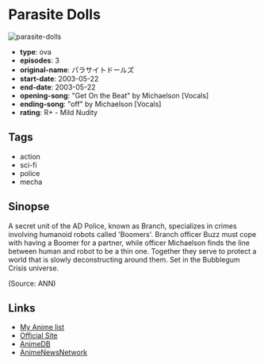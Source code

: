 # Parasite Dolls

![parasite-dolls](https://cdn.myanimelist.net/images/anime/1658/108902.jpg)

-   **type**: ova
-   **episodes**: 3
-   **original-name**: パラサイトドールズ
-   **start-date**: 2003-05-22
-   **end-date**: 2003-05-22
-   **opening-song**: "Get On the Beat" by Michaelson [Vocals]
-   **ending-song**: "off" by Michaelson [Vocals]
-   **rating**: R+ - Mild Nudity

## Tags

-   action
-   sci-fi
-   police
-   mecha

## Sinopse

A secret unit of the AD Police, known as Branch, specializes in crimes involving humanoid robots called 'Boomers'. Branch officer Buzz must cope with having a Boomer for a partner, while officer Michaelson finds the line between human and robot to be a thin one. Together they serve to protect a world that is slowly deconstructing around them. Set in the Bubblegum Crisis universe.

(Source: ANN)

## Links

-   [My Anime list](https://myanimelist.net/anime/1350/Parasite_Dolls)
-   [Official Site](http://www.aicanime.com/products/parasitedolls/index.html)
-   [AnimeDB](http://anidb.info/perl-bin/animedb.pl?show=anime&aid=779)
-   [AnimeNewsNetwork](http://www.animenewsnetwork.com/encyclopedia/anime.php?id=2345)
